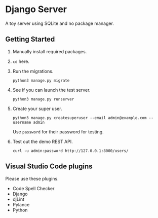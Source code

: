 # Django Server

A toy server using SQLite and no package manager.

## Getting Started

1. Manually install required packages.
1. `cd` here.
1. Run the migrations.

    ```shell
    python3 manage.py migrate
    ```

1. See if you can launch the test server.

    ```shell
    python3 manage.py runserver
    ```

1. Create your super user.

    ```shell
    python3 manage.py createsuperuser --email admin@example.com --username admin
    ```

    Use `password` for their password for testing.
1. Test out the demo REST API.

    ```shell
    curl -u admin:password http://127.0.0.1:8000/users/
    ```

## Visual Studio Code plugins

Please use these plugins.

- Code Spell Checker
- Django
- djLint
- Pylance
- Python
